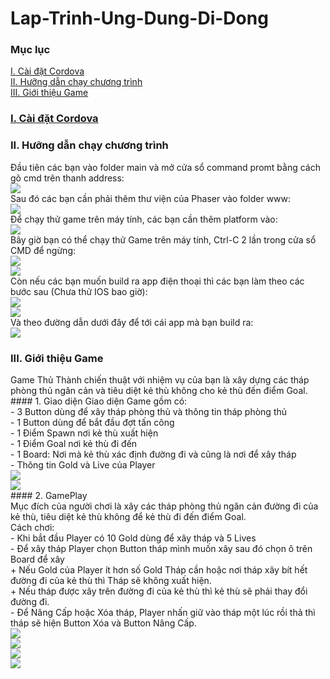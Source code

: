 # Lap-Trinh-Ung-Dung-Di-Dong
### Mục lục  
[I. Cài đặt Cordova](#Modau)  
[II. Hưỡng dẫn chạy chương trình](#chaychuongtrinh)  
[III. Giới thiệu Game](#gioithieugame)  
<a name="Modau"></a>
### [I. Cài đặt Cordova](https://evothings.com/doc/build/cordova-install-windows.html)  
<a name="chaychuongtrinh"></a>
### II. Hưỡng dẫn chạy chương trình  
Đầu tiên các bạn vào folder main và mở cửa sổ command promt bằng cách gõ cmd trên thanh address:  
      <img src="https://github.com/thanhnhani654/Lap-Trinh-Ung-Dung-Di-Dong/blob/master/Huong%20dan/Huong%20dan%20chay%20chuong%20trinh%20IMG/B1.png?raw=true">  
      Sau đó các bạn cần phải thêm thư viện của Phaser vào folder www:  
      <img src="https://github.com/thanhnhani654/Lap-Trinh-Ung-Dung-Di-Dong/blob/master/Huong%20dan/Huong%20dan%20chay%20chuong%20trinh%20IMG/B2.png?raw=true">  
      Để chạy thử game trên máy tính, các bạn cần thêm platform vào:  
      <img src="https://github.com/thanhnhani654/Lap-Trinh-Ung-Dung-Di-Dong/blob/master/Huong%20dan/Huong%20dan%20chay%20chuong%20trinh%20IMG/B3.png?raw=true">  
      Bây giờ bạn có thể chạy thử Game trên máy tính, Ctrl-C 2 lần trong cửa sổ CMD để ngừng:  
      <img src="https://github.com/thanhnhani654/Lap-Trinh-Ung-Dung-Di-Dong/blob/master/Huong%20dan/Huong%20dan%20chay%20chuong%20trinh%20IMG/B4.png?raw=true">  
      <img src="https://github.com/thanhnhani654/Lap-Trinh-Ung-Dung-Di-Dong/blob/master/Huong%20dan/Huong%20dan%20chay%20chuong%20trinh%20IMG/B5.png?raw=true">  
      Còn nếu các bạn muốn build ra app điện thoại thì các bạn làm theo các bước sau (Chưa thử IOS bao giờ):  
      <img src="https://github.com/thanhnhani654/Lap-Trinh-Ung-Dung-Di-Dong/blob/master/Huong%20dan/Huong%20dan%20chay%20chuong%20trinh%20IMG/B6.png?raw=true">  
      <img src="https://github.com/thanhnhani654/Lap-Trinh-Ung-Dung-Di-Dong/blob/master/Huong%20dan/Huong%20dan%20chay%20chuong%20trinh%20IMG/B7.png?raw=true">  
      Và theo đường dẫn dưới đây để tới cái app mà bạn build ra:  
      <img src="https://github.com/thanhnhani654/Lap-Trinh-Ung-Dung-Di-Dong/blob/master/Huong%20dan/Huong%20dan%20chay%20chuong%20trinh%20IMG/B8.png?raw=true">  
 <a name="gioithieugame"></a>
### III. Giới thiệu Game  
Game Thủ Thành chiến thuật với nhiệm vụ của bạn là xây dựng các tháp phòng thủ ngăn cản và tiêu diệt kẻ thù không cho kẻ thù đến điểm Goal.  
       #### 1.	Giao diện 
            Giao diện Game gồm có:  
            - 3 Button dùng để xây tháp phòng thủ và thông tin tháp phòng thủ  
            - 1 Button dùng để bắt đầu đợt tấn công  
            - 1 Điểm Spawn nơi kẻ thù xuất hiện  
            - 1 Điểm Goal nơi kẻ thù đi đến  
            - 1 Board: Nơi mà kẻ thù xác định đường đi và cũng là nơi để xây tháp  
            - Thông tin Gold và Live của Player  
            <img src="https://github.com/thanhnhani654/Lap-Trinh-Ung-Dung-Di-Dong/blob/master/Huong%20dan/Gioi%20Thieu%20Game%20IMG/Giao%20dien%201.png?raw=true">  
            <img src="https://github.com/thanhnhani654/Lap-Trinh-Ung-Dung-Di-Dong/blob/master/Huong%20dan/Gioi%20Thieu%20Game%20IMG/Giao%20dien%202.png?raw=true">  
       #### 2.	GamePlay  
      Mục đích của người chơi là xây các tháp phòng thủ ngăn cản đường đi của kẻ thù, tiêu diệt kẻ thù không để kẻ thù đi đến điểm Goal.  
            Cách chơi:  
            - Khi bắt đầu Player có 10 Gold dùng để xây tháp và 5 Lives  
            - Để xây tháp Player chọn Button tháp mình muốn xây sau đó chọn ô trên Board để xây  
                  + Nếu Gold của Player ít hơn số Gold Tháp cần hoặc nơi tháp xây bít hết đường đi của kẻ thù thì Tháp sẽ không xuất hiện.  
                  + Nếu tháp được xây trên đường đi của kẻ thù thì kẻ thù sẽ phải thay đổi đường đi.   
            - Để Nâng Cấp hoặc Xóa tháp, Player nhấn giữ vào tháp một lúc rồi thả thì tháp sẽ hiện Button Xóa và Button Nâng Cấp.  
            <img src="https://github.com/thanhnhani654/Lap-Trinh-Ung-Dung-Di-Dong/blob/master/Huong%20dan/Gioi%20Thieu%20Game%20IMG/GamePlay1.png?raw=true">  
            <img src="https://github.com/thanhnhani654/Lap-Trinh-Ung-Dung-Di-Dong/blob/master/Huong%20dan/Gioi%20Thieu%20Game%20IMG/GamePlay2.png?raw=true">  
            <img src="https://github.com/thanhnhani654/Lap-Trinh-Ung-Dung-Di-Dong/blob/master/Huong%20dan/Gioi%20Thieu%20Game%20IMG/GamePlay3.png?raw=true">  
            <img src="https://github.com/thanhnhani654/Lap-Trinh-Ung-Dung-Di-Dong/blob/master/Huong%20dan/Gioi%20Thieu%20Game%20IMG/GamePlay4.png?raw=true">  


